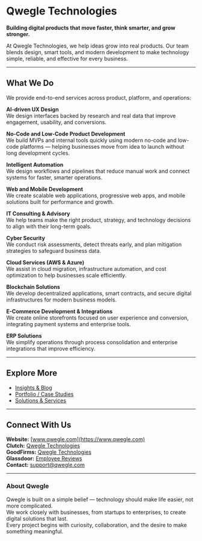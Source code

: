 # Qwegle Technologies

**Building digital products that move faster, think smarter, and grow stronger.**

At Qwegle Technologies, we help ideas grow into real products. Our team blends design, smart tools, and modern development to make technology simple, reliable, and effective for every business.

---

## What We Do

We provide end-to-end services across product, platform, and operations:

**AI-driven UX Design**  
We design interfaces backed by research and real data that improve engagement, usability, and conversions.

**No-Code and Low-Code Product Development**  
We build MVPs and internal tools quickly using modern no-code and low-code platforms — helping businesses move from idea to launch without long development cycles.

**Intelligent Automation**  
We design workflows and pipelines that reduce manual work and connect systems for faster, smarter operations.

**Web and Mobile Development**  
We create scalable web applications, progressive web apps, and mobile solutions built for performance and growth.

**IT Consulting & Advisory**  
We help teams make the right product, strategy, and technology decisions to align with their long-term goals.

**Cyber Security**  
We conduct risk assessments, detect threats early, and plan mitigation strategies to safeguard business data.

**Cloud Services (AWS & Azure)**  
We assist in cloud migration, infrastructure automation, and cost optimization to help businesses scale efficiently.

**Blockchain Solutions**  
We develop decentralized applications, smart contracts, and secure digital infrastructures for modern business models.

**E-Commerce Development & Integrations**  
We create online storefronts focused on user experience and conversion, integrating payment systems and enterprise tools.

**ERP Solutions**  
We simplify operations through process consolidation and enterprise integrations that improve efficiency.

---

## Explore More

- [Insights & Blog](https://www.qwegle.com/blog-qwegle/)  
- [Portfolio / Case Studies](https://www.qwegle.com/case-studies/)  
- [Solutions & Services](https://www.qwegle.com/solutions/)  

---

## Connect With Us

**Website:** [www.qwegle.com](https://www.qwegle.com)  
**Clutch:** [Qwegle Technologies](https://clutch.co/profile/qwegle-technologies)  
**GoodFirms:** [Qwegle Technologies](https://www.goodfirms.co/company/wegle)  
**Glassdoor:** [Employee Reviews](https://www.glassdoor.co.in/Reviews/Qwegle-Technologies-Reviews-E8842005.htm)  
**Contact:** support@qwegle.com  

---

### About Qwegle
Qwegle is built on a simple belief — technology should make life easier, not more complicated.  
We work closely with businesses, from startups to enterprises, to create digital solutions that last.  
Every project begins with curiosity, collaboration, and the desire to make something meaningful.

